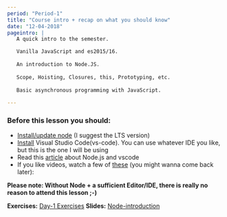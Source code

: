 ```yaml
---
period: "Period-1"
title: "Course intro + recap on what you should know"
date: "12-04-2018"
pageintro: | 
   A quick intro to the semester.

   Vanilla JavaScript and es2015/16.
   
   An introduction to Node.JS.
   
   Scope, Hoisting, Closures, this, Prototyping, etc.
   
   Basic asynchronous programming with JavaScript.
   
---
```


### Before this lesson you should:
* <a href="https://nodejs.org/en/download/current/" target="_blank" >Install/update node</a> (I suggest the LTS version)
* [Install](https://code.visualstudio.com/download) Visual Studio Code(vs-code). You can use whatever IDE you like, but this is the one I will be using
* Read this [article](https://code.visualstudio.com/docs/nodejs/nodejs-tutorial) about Node.js and vscode 
* If you like videos, watch a few of [these](https://code.visualstudio.com/docs/introvideos/overview) (you might wanna come back later):

**Please note: Without Node + a sufficient Editor/IDE, there is really no reason to attend this lesson ;-)** 

**Exercises:** <a href="https://docs.google.com/document/d/1nGvH5rrd2yhnZqnKfvgS5hBQqwhbbSVyHG31MenA7-o" target="_blank" >Day-1 Exercises</a>   **Slides:** [Node-introduction](http://slides.mydemos.dk/node1/NodeIntro.html#1)


